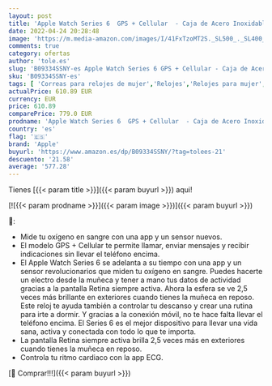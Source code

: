 ```yaml
---
layout: post
title: 'Apple Watch Series 6  GPS + Cellular  - Caja de Acero Inoxidable en Oro de 44 mm - Correa Deportiva Azul Marino Intenso'
date: 2022-04-24 20:28:48
image: 'https://m.media-amazon.com/images/I/41FxTzoMT2S._SL500_._SL400_.jpg'
comments: true
category: ofertas
author: 'tole.es'
slug: 'B09334SSNY-es Apple Watch Series 6 GPS + Cellular - Caja de Acero...'
sku: 'B09334SSNY-es'
tags: [ 'Correas para relojes de mujer','Relojes','Relojes para mujer','apple','🇪🇸', ]
actualPrice: 610.89 EUR
currency: EUR
price: 610.89
comparePrice: 779.0 EUR
prodname: 'Apple Watch Series 6  GPS + Cellular  - Caja de Acero Inoxidable en Oro de 44 mm - Correa Deportiva Azul Marino Intenso'
country: 'es'
flag: '🇪🇸'
brand: 'Apple'
buyurl: 'https://www.amazon.es/dp/B09334SSNY/?tag=tolees-21'
descuento: '21.58'
average: '577.28'
---
```


Tienes [{{< param title >}}]({{< param buyurl >}}) aqui!

[![{{< param prodname >}}]({{< param image >}})]({{< param buyurl >}})

🔎:

- Mide tu oxígeno en sangre con una app y un sensor nuevos.
- El modelo GPS + Cellular te permite llamar, enviar mensajes y recibir indicaciones sin llevar el teléfono encima.
- El Apple Watch Series 6 se adelanta a su tiempo con una app y un sensor revolucionarios que miden tu oxígeno en sangre. Puedes hacerte un electro desde la muñeca y tener a mano tus datos de actividad gracias a la pantalla Retina siempre activa. Ahora la esfera se ve 2,5 veces más brillante en exteriores cuando tienes la muñeca en reposo. Este reloj te ayuda también a controlar tu descanso y crear una rutina para irte a dormir. Y gracias a la conexión móvil, no te hace falta llevar el teléfono encima. El Series 6 es el mejor dispositivo para llevar una vida sana, activa y conectada con todo lo que te importa.
- La pantalla Retina siempre activa brilla 2,5 veces más en exteriores cuando tienes la muñeca en reposo.
- Controla tu ritmo cardiaco con la app ECG.

[🛒 Comprar!!!]({{< param buyurl >}})
